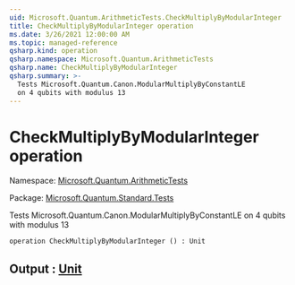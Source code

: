 ```yaml
---
uid: Microsoft.Quantum.ArithmeticTests.CheckMultiplyByModularInteger
title: CheckMultiplyByModularInteger operation
ms.date: 3/26/2021 12:00:00 AM
ms.topic: managed-reference
qsharp.kind: operation
qsharp.namespace: Microsoft.Quantum.ArithmeticTests
qsharp.name: CheckMultiplyByModularInteger
qsharp.summary: >-
  Tests Microsoft.Quantum.Canon.ModularMultiplyByConstantLE
  on 4 qubits with modulus 13
---
```


# CheckMultiplyByModularInteger operation

Namespace: [Microsoft.Quantum.ArithmeticTests](xref:Microsoft.Quantum.ArithmeticTests)

Package: [Microsoft.Quantum.Standard.Tests](https://nuget.org/packages/Microsoft.Quantum.Standard.Tests)


Tests Microsoft.Quantum.Canon.ModularMultiplyByConstantLEon 4 qubits with modulus 13

```qsharp
operation CheckMultiplyByModularInteger () : Unit
```


## Output : [Unit](xref:microsoft.quantum.lang-ref.unit)

